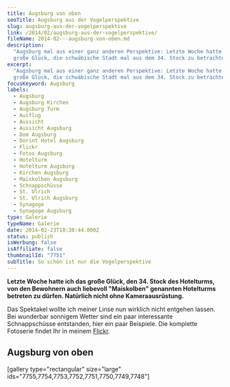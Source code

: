 ```yaml
---
title: Augsburg von oben
seoTitle: Augsburg aus der Vogelperspektive
slug: augsburg-aus-der-vogelperspektive
link: /2014/02/augsburg-aus-der-vogelperspektive/
fileName: 2014-02---augsburg-von-oben.md
description:
  "Augsburg mal aus einer ganz anderen Perspektive: Letzte Woche hatte ich das
  große Glück, die schwäbische Stadt mal aus dem 34. Stock zu betrachten."
excerpt:
  "Augsburg mal aus einer ganz anderen Perspektive: Letzte Woche hatte ich das
  große Glück, die schwäbische Stadt mal aus dem 34. Stock zu betrachten."
focusKeyword: Augsburg
labels:
  - Augsburg
  - Augsburg Kirchen
  - Augsburg Turm
  - Ausflug
  - Aussicht
  - Aussicht Augsburg
  - Dom Augsburg
  - Dorint Hotel Augsburg
  - Flickr
  - Fotos Augsburg
  - Hotelturm
  - Hotelturm Augsburg
  - Kirchen Augsburg
  - Maiskolben Augsburg
  - Schnappschüsse
  - St. Ulrich
  - St. Ulrich Augsburg
  - Synagoge
  - Synagoge Augsburg
type: Galerie
typeName: Galerie
date: 2014-02-23T18:38:44.000Z
status: publish
isWerbung: false
isAffiliate: false
thumbnailId: "7751"
subTitle: So schön ist nur die Vogelperspektive
---
```


<strong>Letzte Woche hatte ich das große Glück, den 34. Stock des Hotelturms,
von den Bewohnern auch liebevoll "Maiskolben" genannten Hotelturms betreten zu
dürfen. Natürlich nicht ohne Kameraausrüstung. </strong>

Das Spektakel wollte ich meiner Linse nun wirklich nicht entgehen lassen. Bei
wunderbar sonnigem Wetter sind ein paar interessante Schnappschüsse entstanden,
hier ein paar Beispiele. Die komplette Fotoserie findet Ihr in meinem
<a title="cardamonchai Flickr" href="http://www.flickr.com/photos/99929697@N07/">Flickr</a>.

## Augsburg von oben

[gallery type="rectangular" size="large"
ids="7755,7754,7753,7752,7751,7750,7749,7748"]

&nbsp;

&nbsp;

&nbsp;
